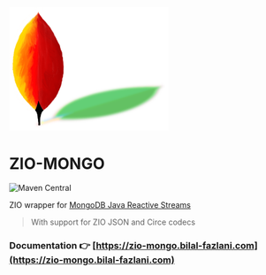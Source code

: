 <img src="https://raw.githubusercontent.com/bilal-fazlani/zio-mongo/main/media/logo-medium.png" style="width: 18rem;">

# ZIO-MONGO

![Maven Central](https://img.shields.io/maven-central/v/com.bilal-fazlani.zio-mongo/zio-mongo_3?color=blue&label=Latest%20Version&style=for-the-badge)

ZIO wrapper for [MongoDB Java Reactive Streams](https://www.mongodb.com/docs/drivers/reactive-streams/)

> With support for ZIO JSON and Circe codecs

### Documentation 👉 [https://zio-mongo.bilal-fazlani.com](https://zio-mongo.bilal-fazlani.com)
